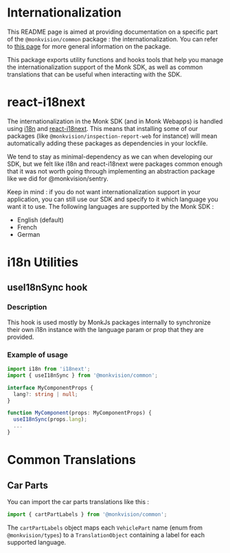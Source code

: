 # Internationalization
This README page is aimed at providing documentation on a specific part of the `@monkvision/common` package : the
internationalization. You can refer to [this page](README.md) for more general information on the package.

This package exports utility functions and hooks tools that help you manage the internationalization support of the Monk
SDK, as well as common translations that can be useful when interacting with the SDK.

# react-i18next
The internationalization in the Monk SDK (and in Monk Webapps) is handled using [i18n](https://www.i18next.com/) and
[react-i18next](https://react.i18next.com/). This means that installing some of our packages (like
`@monkvision/inspection-report-web` for instance) will mean automatically adding these packages as dependencies in your
lockfile.

We tend to stay as minimal-dependency as we can when developing our SDK, but we felt like i18n and react-i18next were
packages common enough that it was not worth going through implementing an abstraction package like we did for
@monkvision/sentry.

Keep in mind : if you do not want internationalization support in your application, you can still use our SDK and
specify to it which language you want it to use. The following languages are supported by the Monk SDK :

- English (default)
- French
- German

# i18n Utilities
## useI18nSync hook
### Description
This hook is used mostly by MonkJs packages internally to synchronize their own i18n instance with the language param
or prop that they are provided.

### Example of usage

```typescript
import i18n from 'i18next';
import { useI18nSync } from '@monkvision/common';

interface MyComponentProps {
  lang?: string | null;
}

function MyComponent(props: MyComponentProps) {
  useI18nSync(props.lang);
  ...
}
```

# Common Translations
## Car Parts
You can import the car parts translations like this :

```typescript
import { cartPartLabels } from '@monkvision/common';
```

The `cartPartLabels` object maps each `VehiclePart` name (enum from `@monkvision/types`) to a `TranslationObject`
containing a label for each supported language.

